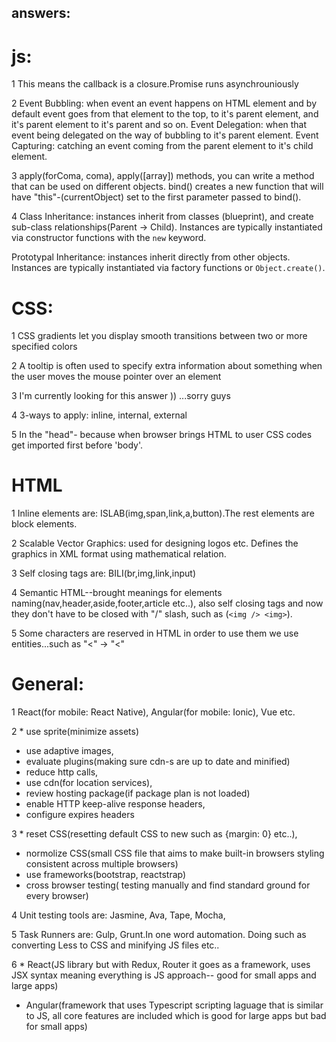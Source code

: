 ## answers:

# js:
1 This means the callback is a closure.Promise runs asynchrouniously

2 Event Bubbling:  when event an event happens on HTML element and by default event goes from that element to the top, to it's parent element, and it's parent element to it's parent and so on.
 Event Delegation: when that event being delegated on the way of bubbling to it's parent element.
 Event Capturing: catching an event coming from the parent element to it's child element.
 

3 apply(forComa, coma), apply([array]) methods, you can write a method that can be used on different objects.
  bind() creates a new function that will have "this"-(currentObject) set to the first parameter passed to bind().
  

4 Class Inheritance: instances inherit from classes (blueprint), and create sub-class relationships(Parent -> Child). Instances are typically instantiated via constructor functions with the `new` keyword.

Prototypal Inheritance: instances inherit directly from other objects. Instances are typically instantiated via factory functions or `Object.create()`.

# CSS:
1 CSS gradients let you display smooth transitions between two or more specified colors

2 A tooltip is often used to specify extra information about something when the user moves the mouse pointer over an element

3 I'm currently looking for this answer )) ...sorry guys

4 3-ways to apply: inline, internal, external

5 In the "head"- because when browser brings HTML to user CSS codes get imported first before 'body'.


# HTML
 1 Inline elements are: ISLAB(img,span,link,a,button).The rest elements are block elements.
 
 2 Scalable Vector Graphics: used for designing logos etc. Defines the graphics in XML format using mathematical relation.
 
 3 Self closing tags are: BILI(br,img,link,input)
 
 4 Semantic HTML--brought meanings for elements naming(nav,header,aside,footer,article etc..), also self closing tags and now they don't have to be closed with "/" slash, such as (`<img /> <img>`).
 
 5 Some characters are reserved in HTML in order to use them we use entities...such as "<" -> "&lt;"

# General:
 1 React(for mobile: React Native), Angular(for mobile: Ionic), Vue etc.
 
 2 *  use sprite(minimize assets)
   * use adaptive images,
   * evaluate plugins(making sure cdn-s are up to date and minified)
   * reduce http calls,
   * use cdn(for location services),
   * review hosting package(if package plan is not loaded)
   * enable HTTP keep-alive response headers,
   * configure expires headers
 
 3 *  reset CSS(resetting default CSS to new such as {margin: 0} etc..),
   * normolize CSS(small CSS file that aims to make built-in browsers styling consistent across multiple browsers)
   * use frameworks(bootstrap, reactstrap)
   * cross browser testing( testing manually and find standard ground for every browser)

4 Unit testing tools are: Jasmine, Ava, Tape, Mocha, 

5 Task Runners are: Gulp, Grunt.In one word automation. Doing such as converting Less to CSS and minifying JS files etc..

6 * React(JS library but with Redux, Router it goes as a framework, uses JSX syntax meaning everything is JS approach-- good for small apps and large apps)
 * Angular(framework that uses Typescript scripting laguage that is similar to JS, all core features are included which is good for large apps but bad for small apps)
 

